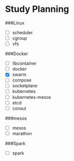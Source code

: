 Study Planning
=================

###Linux
* [ ] scheduler
* [ ] cgroup
* [ ] vfs

###Docker
* [ ] libcontainer
* [ ] docker
* [x] swarm
* [ ] compose
* [ ] socketplane
* [ ] kubernetes
* [ ] kubernetes-mesos
* [ ] etcd
* [ ] consul

###mesos
* [ ] mesos
* [ ] marathon

###Spark
* [ ] spark


